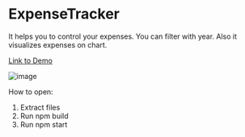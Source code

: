 # ExpenseTracker

It helps you to control your expenses.
You can filter with year. Also it visualizes expenses on chart.

[Link to Demo](https://shorturl.at/hoFGX)

![image](https://user-images.githubusercontent.com/95350020/161148887-c5a5a573-6973-4a77-a05e-911e4f48ff7d.png)


How to open:
  1. Extract files
  2. Run npm build
  3. Run npm start
